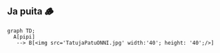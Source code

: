 ## Ja puita 🪵

```mermaid
graph TD;
  A[pipi]
   --> B[<img src='TatujaPatuONNI.jpg' width:'40'; height: '40';/>]

```